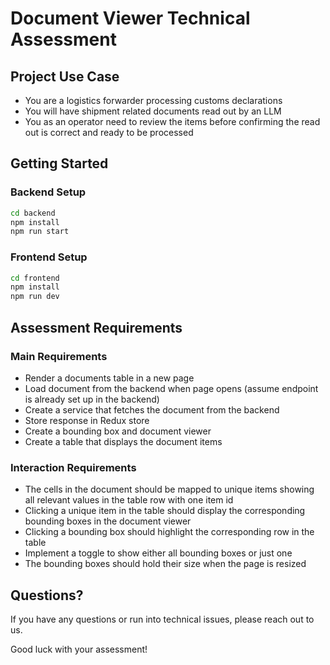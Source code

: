 # Document Viewer Technical Assessment

## Project Use Case
- You are a logistics forwarder processing customs declarations
- You will have shipment related documents read out by an LLM
- You as an operator need to review the items before confirming the read out is correct and ready to be processed

## Getting Started

### Backend Setup
```bash
cd backend
npm install
npm run start
```

### Frontend Setup
```bash
cd frontend
npm install
npm run dev
```


## Assessment Requirements

### Main Requirements
- Render a documents table in a new page
- Load document from the backend when page opens (assume endpoint is already set up in the backend)
- Create a service that fetches the document from the backend
- Store response in Redux store
- Create a bounding box and document viewer
- Create a table that displays the document items

### Interaction Requirements
- The cells in the document should be mapped to unique items showing all relevant values in the table row with one item id
- Clicking a unique item in the table should display the corresponding bounding boxes in the document viewer
- Clicking a bounding box should highlight the corresponding row in the table
- Implement a toggle to show either all bounding boxes or just one
- The bounding boxes should hold their size when the page is resized

## Questions?

If you have any questions or run into technical issues, please reach out to us.

Good luck with your assessment! 
